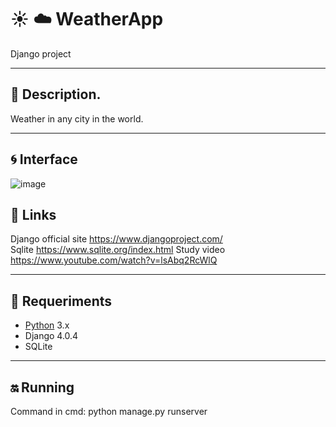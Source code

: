 # :sunny: :cloud: WeatherApp
Django project
____
## :newspaper: Description.
Weather in any city in the world.
____
## :cyclone: Interface
![image](https://user-images.githubusercontent.com/102652716/164750767-24b28629-6c1e-457e-8047-383593738f20.png)

## :link: Links     
Django official site https://www.djangoproject.com/    
Sqlite https://www.sqlite.org/index.html
Study video https://www.youtube.com/watch?v=lsAbq2RcWlQ  
____
## 🔧 Requeriments
- [Python](https://www.python.org/) 3.x
- Django 4.0.4
- SQLite
____
## :on: Running
Command in cmd:
python manage.py runserver
